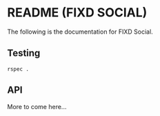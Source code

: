 # README (FIXD SOCIAL)

The following is the documentation for FIXD Social.

## Testing

```
rspec .
```
## API

More to come here...